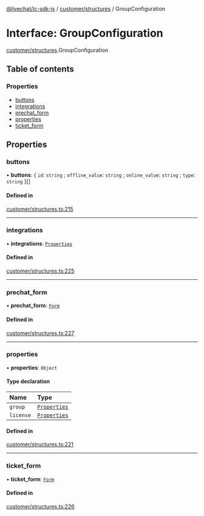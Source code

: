 [@livechat/lc-sdk-js](../README.md) / [customer/structures](../modules/customer_structures.md) / GroupConfiguration

# Interface: GroupConfiguration

[customer/structures](../modules/customer_structures.md).GroupConfiguration

## Table of contents

### Properties

- [buttons](customer_structures.GroupConfiguration.md#buttons)
- [integrations](customer_structures.GroupConfiguration.md#integrations)
- [prechat\_form](customer_structures.GroupConfiguration.md#prechat_form)
- [properties](customer_structures.GroupConfiguration.md#properties)
- [ticket\_form](customer_structures.GroupConfiguration.md#ticket_form)

## Properties

### buttons

• **buttons**: { `id`: `string` ; `offline_value`: `string` ; `online_value`: `string` ; `type`: `string`  }[]

#### Defined in

[customer/structures.ts:215](https://github.com/livechat/lc-sdk-js/blob/11cc290/src/customer/structures.ts#L215)

___

### integrations

• **integrations**: [`Properties`](objects.Properties.md)

#### Defined in

[customer/structures.ts:225](https://github.com/livechat/lc-sdk-js/blob/11cc290/src/customer/structures.ts#L225)

___

### prechat\_form

• **prechat\_form**: [`Form`](customer_structures.Form.md)

#### Defined in

[customer/structures.ts:227](https://github.com/livechat/lc-sdk-js/blob/11cc290/src/customer/structures.ts#L227)

___

### properties

• **properties**: `Object`

#### Type declaration

| Name | Type |
| :------ | :------ |
| `group` | [`Properties`](objects.Properties.md) |
| `license` | [`Properties`](objects.Properties.md) |

#### Defined in

[customer/structures.ts:221](https://github.com/livechat/lc-sdk-js/blob/11cc290/src/customer/structures.ts#L221)

___

### ticket\_form

• **ticket\_form**: [`Form`](customer_structures.Form.md)

#### Defined in

[customer/structures.ts:226](https://github.com/livechat/lc-sdk-js/blob/11cc290/src/customer/structures.ts#L226)
